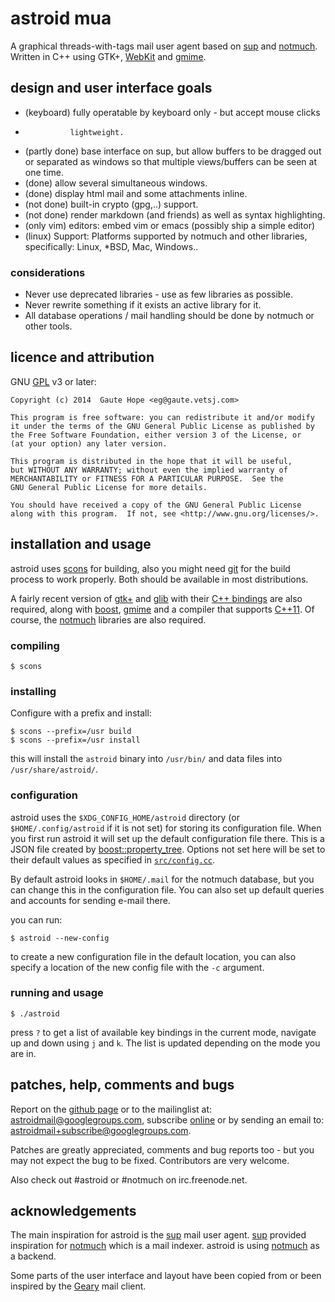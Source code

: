 # astroid mua

  A graphical threads-with-tags mail user agent based on [sup] and [notmuch].
  Written in C++ using GTK+, [WebKit] and [gmime].

## design and user interface goals
* (keyboard)    fully operatable by keyboard only - but accept mouse clicks
*               lightweight.
* (partly done) base interface on sup, but allow buffers to be dragged out
                or separated as windows so that multiple views/buffers can be
                seen at one time.
* (done)        allow several simultaneous windows.
* (done)        display html mail and some attachments inline.
* (not done)    built-in crypto (gpg,..) support.
* (not done)    render markdown (and friends) as well as syntax highlighting.
* (only vim)    editors: embed vim or emacs (possibly ship a simple editor)
* (linux)       Support: Platforms supported by notmuch and other libraries, specifically:
                         Linux, *BSD, Mac, Windows..

### considerations
  * Never use deprecated libraries - use as few libraries as possible.
  * Never rewrite something if it exists an active library for it.
  * All database operations / mail handling should be done by notmuch or other
    tools.

## licence and attribution

  GNU [GPL] v3 or later:

    Copyright (c) 2014  Gaute Hope <eg@gaute.vetsj.com>

    This program is free software: you can redistribute it and/or modify
    it under the terms of the GNU General Public License as published by
    the Free Software Foundation, either version 3 of the License, or
    (at your option) any later version.

    This program is distributed in the hope that it will be useful,
    but WITHOUT ANY WARRANTY; without even the implied warranty of
    MERCHANTABILITY or FITNESS FOR A PARTICULAR PURPOSE.  See the
    GNU General Public License for more details.

    You should have received a copy of the GNU General Public License
    along with this program.  If not, see <http://www.gnu.org/licenses/>.

## installation and usage

astroid uses [scons] for building, also you might need [git] for the build
process to work properly. Both should be available in most distributions.

A fairly recent version of [gtk+] and [glib] with their
[C++ bindings](http://www.gtkmm.org/en/) are also required, along with
[boost], [gmime] and a compiler that supports [C++11]. Of course, the
[notmuch] libraries are also required.

### compiling

` $ scons `

### installing

Configure with a prefix and install:
```
$ scons --prefix=/usr build
$ scons --prefix=/usr install
```

this will install the `astroid` binary into `/usr/bin/` and data files into `/usr/share/astroid/`.

### configuration

astroid uses the `$XDG_CONFIG_HOME/astroid` directory (or `$HOME/.config/astroid` if it is not set) for storing its configuration file. When you first run astroid it will set up the default configuration file there. This is a JSON file created by [boost::property_tree]. Options not set here will be set to their default values as specified in [`src/config.cc`](https://github.com/gauteh/astroid/blob/master/src/config.cc#L78).

By default astroid looks in `$HOME/.mail` for the notmuch database, but you can change this in the configuration file. You can also set up default queries and accounts for sending e-mail there.

you can run:

` $ astroid --new-config `

to create a new configuration file in the default location, you can also specify a location of the new config file with the `-c` argument.

### running and usage

` $ ./astroid `

press `?` to get a list of available key bindings in the current mode, navigate up and down using `j` and `k`. The list is updated depending on the mode you are in.

## patches, help, comments and bugs

Report on the [github page](https://github.com/gauteh/astroid) or to the mailinglist at: [astroidmail@googlegroups.com](https://groups.google.com/forum/#!forum/astroidmail), subscribe [online](https://groups.google.com/forum/#!forum/astroidmail) or by sending an email to:
[astroidmail+subscribe@googlegroups.com](mailto:astroidmail+subscribe@googlegroups.com).

Patches are greatly appreciated, comments and bug reports too - but you may not
expect the bug to be fixed. Contributors are very welcome.

Also check out #astroid or #notmuch on irc.freenode.net.

## acknowledgements

  The main inspiration for astroid is the [sup] mail user agent. [sup]
  provided inspiration for [notmuch] which is a mail indexer. astroid is
  using [notmuch] as a backend.

  Some parts of the user interface and layout have been copied from or
  been inspired by the [Geary] mail client.

[sup]: http://supmua.org
[alot]: https://github.com/pazz/alot
[notmuch]: http://notmuchmail.org/
[Geary]: http://www.yorba.org/projects/geary/
[gmime]: http://spruce.sourceforge.net/gmime/
[webkit]: http://webkitgtk.org/
[GPL]: https://www.gnu.org/copyleft/gpl.html
[scons]: http://www.scons.org/
[git]: http://git-scm.com/
[C++11]: http://en.wikipedia.org/wiki/C%2B%2B11
[boost]: http://www.boost.org/
[gtk+]: http://www.gtk.org/
[glib]: https://developer.gnome.org/glib/
[boost::property_tree]: http://www.boost.org/doc/libs/1_56_0/doc/html/property_tree.html

